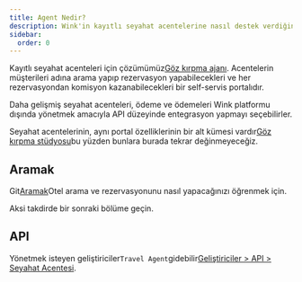```yaml
---
title: Agent Nedir?
description: Wink'in kayıtlı seyahat acentelerine nasıl destek verdiğini öğrenin.
sidebar:
  order: 0
---
```

Kayıtlı seyahat acenteleri için çözümümüz[Göz kırpma ajanı](https://agent.wink.travel). Acentelerin müşterileri adına arama yapıp rezervasyon yapabilecekleri ve her rezervasyondan komisyon kazanabilecekleri bir self-servis portalıdır.

Daha gelişmiş seyahat acenteleri, ödeme ve ödemeleri Wink platformu dışında yönetmek amacıyla API düzeyinde entegrasyon yapmayı seçebilirler.

Seyahat acentelerinin, aynı portal özelliklerinin bir alt kümesi vardır[Göz kırpma stüdyosu](/studio/what-is-studio)bu yüzden bunlara burada tekrar değinmeyeceğiz.

## Aramak

Git[Aramak](/studio/search)Otel arama ve rezervasyonunu nasıl yapacağınızı öğrenmek için.

Aksi takdirde bir sonraki bölüme geçin.

## API

Yönetmek isteyen geliştiriciler`Travel Agent`gidebilir[Geliştiriciler > API > Seyahat Acentesi](/developers/apis/#travel-agent-api).

